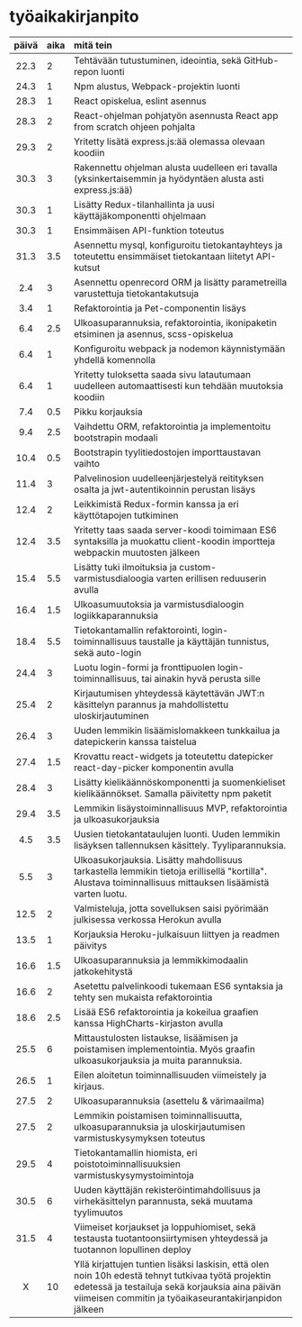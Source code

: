 # työaikakirjanpito

| päivä | aika | mitä tein  |
| :----:|:-----| :-----|
| 22.3 | 2    | Tehtävään tutustuminen, ideointia, sekä GitHub-repon luonti |
| 24.3 | 1    | Npm alustus, Webpack-projektin luonti |
| 28.3 | 1    | React opiskelua, eslint asennus |
| 28.3 | 2    | React-ohjelman pohjatyön asennusta React app from scratch ohjeen pohjalta |
| 29.3 | 2    | Yritetty lisätä express.js:ää olemassa olevaan koodiin |
| 30.3 | 3    | Rakennettu ohjelman alusta uudelleen eri tavalla (yksinkertaisemmin ja hyödyntäen alusta asti express.js:ää) |
| 30.3 | 1    | Lisätty Redux-tilanhallinta ja uusi käyttäjäkomponentti ohjelmaan |
| 30.3 | 1    | Ensimmäisen API-funktion toteutus |
| 31.3 | 3.5  | Asennettu mysql, konfiguroitu tietokantayhteys ja toteutettu ensimmäiset tietokantaan liitetyt API-kutsut |
| 2.4  | 3    | Asennettu openrecord ORM ja lisätty parametreilla varustettuja tietokantakutsuja  |
| 3.4  | 1    | Refaktorointia ja Pet-componentin lisäys |
| 6.4  | 2.5  | Ulkoasuparannuksia, refaktorointia, ikonipaketin etsiminen ja asennus, scss-opiskelua |
| 6.4  | 1    | Konfiguroitu webpack ja nodemon käynnistymään yhdellä komennolla |
| 6.4  | 1    | Yritetty tuloksetta saada sivu latautumaan uudelleen automaattisesti kun tehdään muutoksia koodiin |
| 7.4  | 0.5  | Pikku korjauksia |
| 9.4  | 2.5  | Vaihdettu ORM, refaktorointia ja implementoitu bootstrapin modaali |
| 10.4 | 0.5  | Bootstrapin tyylitiedostojen importtaustavan vaihto |
| 11.4 | 3    | Palvelinosion uudelleenjärjestelyä reitityksen osalta ja jwt-autentikoinnin perustan lisäys |
| 12.4 | 2    | Leikkimistä Redux-formin kanssa ja eri käyttötapojen tutkiminen |
| 12.4 | 3.5  | Yritetty taas saada server-koodi toimimaan ES6 syntaksilla ja muokattu client-koodin importteja webpackin muutosten jälkeen |
| 15.4 | 5.5  | Lisätty tuki ilmoituksia ja custom-varmistusdialoogia varten erillisen reduuserin avulla |
| 16.4 | 1.5  | Ulkoasumuutoksia ja varmistusdialoogin logiikkaparannuksia |
| 18.4 | 5.5  | Tietokantamallin refaktorointi, login-toiminnallisuus taustalle ja käyttäjän tunnistus, sekä auto-login |
| 24.4 | 3    | Luotu login-formi ja fronttipuolen login-toiminnallisuus, tai ainakin hyvä perusta sille |
| 25.4 | 2    | Kirjautumisen yhteydessä käytettävän JWT:n käsittelyn parannus ja mahdollistettu uloskirjautuminen |
| 26.4 | 3    | Uuden lemmikin lisäämislomakkeen tunkkailua ja datepickerin kanssa taistelua |
| 27.4 | 1.5  | Krovattu react-widgets ja toteutettu datepicker react-day-picker komponentin avulla |
| 28.4 | 3    | Lisätty kielikäännöskomponentti ja suomenkieliset kielikäännökset. Samalla päivitetty npm paketit |
| 29.4 | 3.5  | Lemmikin lisäystoiminnallisuus MVP, refaktorointia ja ulkoasukorjauksia |
| 4.5  | 3.5  | Uusien tietokantataulujen luonti. Uuden lemmikin lisäyksen tallennuksen käsittely. Tyyliparannuksia. |
| 5.5  | 3    | Ulkoasukorjauksia. Lisätty mahdollisuus tarkastella lemmikin tietoja erillisellä "kortilla". Alustava toiminnallisuus mittauksen lisäämistä varten luotu. |
| 12.5 | 2    | Valmisteluja, jotta sovelluksen saisi pyörimään julkisessa verkossa Herokun avulla |
| 13.5 | 1    | Korjauksia Heroku-julkaisuun liittyen ja readmen päivitys |
| 16.6 | 1.5  | Ulkoasuparannuksia ja lemmikkimodaalin jatkokehitystä |
| 16.6 | 2    | Asetettu palvelinkoodi tukemaan ES6 syntaksia ja tehty sen mukaista refaktorointia |
| 18.6 | 2.5  | Lisää ES6 refaktorointia ja kokeilua graafien kanssa HighCharts-kirjaston avulla |
| 25.5 | 6    | Mittaustulosten listaukse, lisäämisen ja poistamisen implementointia. Myös graafin ulkoasukorjauksia ja muita parannuksia. |
| 26.5 | 1    | Eilen aloitetun toiminnallisuuden viimeistely ja kirjaus. |
| 27.5 | 2    | Ulkoasuparannuksia (asettelu & värimaailma) |
| 27.5 | 2    | Lemmikin poistamisen toiminnallisuutta, ulkoasuparannuksia ja uloskirjautumisen varmistuskysymyksen toteutus |
| 29.5 | 4    | Tietokantamallin hiomista, eri poistotoiminnallisuuksien varmistuskysymystoimintoja |
| 30.5 | 6    | Uuden käyttäjän rekisteröintimahdollisuus ja virhekäsittelyn parannusta, sekä muutama tyylimuutos |
| 31.5 | 4    | Viimeiset korjaukset ja loppuhiomiset, sekä testausta tuotantoonsiirtymisen yhteydessä ja tuotannon lopullinen deploy |
| X    | 10   | Yllä kirjattujen tuntien lisäksi laskisin, että olen noin 10h edestä tehnyt tutkivaa työtä projektin edetessä ja testailuja sekä korjauksia aina päivän viimeisen commitin ja työaikaseurantakirjanpidon jälkeen

